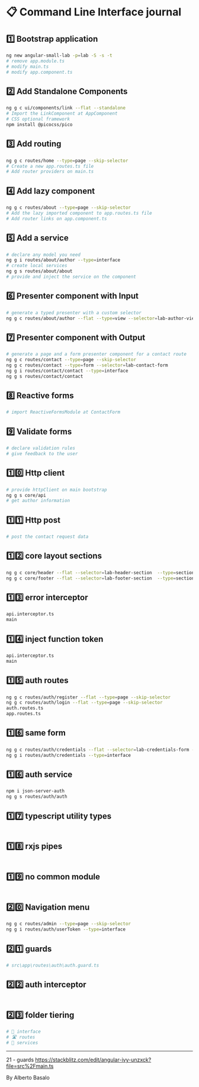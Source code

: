 # 📋 Command Line Interface journal

## 1️⃣ Bootstrap application

```bash
ng new angular-small-lab -p=lab -S -s -t
# remove app.module.ts
# modify main.ts
# modify app.component.ts
```

## 2️⃣ Add Standalone Components

```bash
ng g c ui/components/link --flat --standalone
# Import the LinkComponent at AppComponent
# CSS optional framework
npm install @picocss/pico
```

## 3️⃣ Add routing

```bash
ng g c routes/home --type=page --skip-selector
# Create a new app.routes.ts file
# Add router providers on main.ts
```

## 4️⃣ Add lazy component

```bash
ng g c routes/about --type=page --skip-selector
# Add the lazy imported component to app.routes.ts file
# Add router links on app.component.ts
```

## 5️⃣ Add a service

```bash
# declare any model you need
ng g i routes/about/author --type=interface
# create local services
ng g s routes/about/about
# provide and inject the service on the component
```

## 6️⃣ Presenter component with Input

```bash
# generate a typed presenter with a custom selector
ng g c routes/about/author --flat --type=view --selector=lab-author-view

```

## 7️⃣ Presenter component with Output

```bash
# generate a page and a form presenter component for a contact route
ng g c routes/contact --type=page --skip-selector
ng g c routes/contact --type=form --selector=lab-contact-form
ng g i routes/contact/contact --type=interface
ng g s routes/contact/contact
```

## 8️⃣ Reactive forms

```bash
# import ReactiveFormsModule at ContactForm
```

## 9️⃣ Validate forms

```bash
# declare validation rules
# give feedback to the user
```

## 1️⃣0️⃣ Http client

```bash
# provide httpClient on main bootstrap
ng g s core/api
# get author information
```

## 1️⃣1️⃣ Http post

```bash
# post the contact request data
```

## 1️⃣2️⃣ core layout sections

```bash
ng g c core/header --flat --selector=lab-header-section  --type=section
ng g c core/footer --flat --selector=lab-footer-section  --type=section
```

## 1️⃣3️⃣ error interceptor

```bash
api.interceptor.ts
main
```

## 1️⃣4️⃣ inject function token

```bash
api.interceptor.ts
main
```

## 1️⃣5️⃣ auth routes

```bash
ng g c routes/auth/register --flat --type=page --skip-selector
ng g c routes/auth/login --flat --type=page --skip-selector
auth.routes.ts
app.routes.ts
```

## 1️⃣6️⃣ same form

```bash
ng g c routes/auth/credentials --flat --selector=lab-credentials-form --type=form
ng g i routes/auth/credentials --type=interface
```

## 1️⃣6️⃣ auth service

```bash
npm i json-server-auth
ng g s routes/auth/auth
```

## 1️⃣7️⃣ typescript utility types

```bash

```

## 1️⃣8️⃣ rxjs pipes

```bash

```

## 1️⃣9️⃣ no common module

```bash

```

## 2️⃣0️⃣ Navigation menu

```bash
ng g c routes/admin --type=page --skip-selector
ng g i routes/auth/userToken --type=interface

```

## 2️⃣1️⃣ guards

```bash
# src\app\routes\auth\auth.guard.ts
```

## 2️⃣2️⃣ auth interceptor

```bash

```

## 2️⃣3️⃣ folder tiering

```bash
# 🧳 interface
# 🛣️ routes
# 🚗 services
```

---

21 - guards
https://stackblitz.com/edit/angular-ivy-unzxck?file=src%2Fmain.ts

By Alberto Basalo

